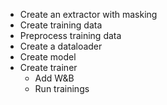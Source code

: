 - Create an extractor with masking
- Create training data
- Preprocess training data
- Create a dataloader
- Create model
- Create trainer
  - Add W&B
  - Run trainings